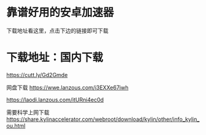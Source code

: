 # 靠谱好用的安卓加速器
下载地址看这里，点击下边的链接即可下载
# 下载地址：国内下载
https://cutt.ly/Gd2Gmde

网盘下载
https://wwe.lanzous.com/i3EXXe67iwh

https://laodi.lanzous.com/itURni4ec0d


需要科学上网下载
https://share.kylinaccelerator.com/webroot/download/kylin/other/info_kylin_ou.html


